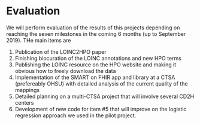 # Evaluation

We will perform evaluation of the results of this projects depending on reaching the seven milestones in the coming 6 months (up to September 2019). THe main items are

1. Publication of the LOINC2HPO paper
2. Finishing biocuration of the LOINC annotations and new HPO terms
3. Publishing the LOINC resource on the HPO website and making it obvious how to freely download the data
4. Implementation of the SMART on FHIR app and library at a CTSA (prefereably OHSU) with detailed analysis of the current quality of the mappings
5. Detailed planning on a multi-CTSA project that will involve several CD2H centers
6. Development of new code for item #5 that will improve on the logistic regression approach we used in the pilot project.


